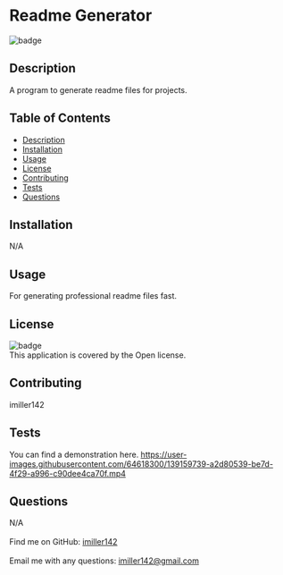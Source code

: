 <h1>Readme Generator</h1>
  
![badge](https://img.shields.io/badge/license-Open-brightgreen)<br />
## Description
A program to generate readme files for projects.
## Table of Contents
- [Description](#description)
- [Installation](#installation)
- [Usage](#usage)
- [License](#license)
- [Contributing](#contributing)
- [Tests](#tests)
- [Questions](#questions)
## Installation
N/A
## Usage
For generating professional readme files fast.
## License
![badge](https://img.shields.io/badge/license-Open-brightgreen)
<br />
This application is covered by the Open license. 
## Contributing
imiller142
## Tests
You can find a demonstration here.
https://user-images.githubusercontent.com/64618300/139159739-a2d80539-be7d-4f29-a996-c90dee4ca70f.mp4


## Questions
N/A<br />
<br />
Find me on GitHub: [imiller142](https://github.com/imiller142)<br />
<br />
Email me with any questions: imiller142@gmail.com
    
